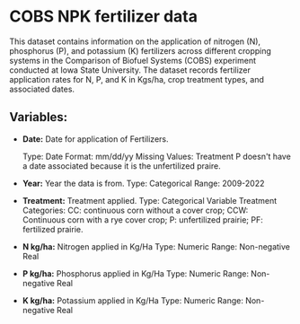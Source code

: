 # COBS NPK fertilizer data
This dataset contains information on the application of nitrogen (N), phosphorus (P), and potassium (K) fertilizers across different cropping systems in the Comparison of Biofuel Systems (COBS) experiment conducted at Iowa State University. The dataset records fertilizer application rates for N, P, and K in Kgs/ha, crop treatment types, and associated dates.

## Variables:
- **Date:** Date for application of Fertilizers. 

   Type: Date
   Format: mm/dd/yy
   Missing Values: Treatment P doesn't have a date associated because it is the unfertilized praire.
  
- **Year:** Year the data is from.
  Type: Categorical
  Range: 2009-2022
  
- **Treatment:** Treatment applied.
  Type: Categorical Variable
  Treatment Categories: CC: continuous corn without a cover crop; CCW: Continuous corn with a rye cover crop; P: unfertilized prairie; PF: fertilized prairie.
  
- **N kg/ha:** Nitrogen applied in Kg/Ha
  Type: Numeric
  Range: Non-negative Real
  
- **P kg/ha:** Phosphorus applied in Kg/Ha
  Type: Numeric
  Range: Non-negative Real
  
- **K kg/ha:** Potassium applied in Kg/Ha
  Type: Numeric
  Range: Non-negative Real
  
